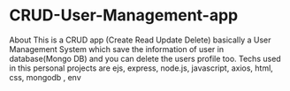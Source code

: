 # CRUD-User-Management-app
About This is a CRUD app (Create Read Update Delete) basically a User Management System which save the information of user in database(Mongo DB) and you can delete the users profile too.
Techs used in this personal projects are ejs, express, node.js, javascript, axios, html, css, mongodb , env 
